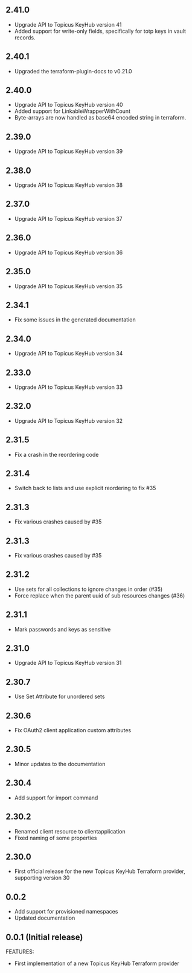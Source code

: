## 2.41.0
* Upgrade API to Topicus KeyHub version 41
* Added support for write-only fields, specifically for totp keys in vault records.

## 2.40.1
* Upgraded the terraform-plugin-docs to v0.21.0

## 2.40.0
* Upgrade API to Topicus KeyHub version 40
* Added support for LinkableWrapperWithCount
* Byte-arrays are now handled as base64 encoded string in terraform.

## 2.39.0
* Upgrade API to Topicus KeyHub version 39

## 2.38.0
* Upgrade API to Topicus KeyHub version 38

## 2.37.0
* Upgrade API to Topicus KeyHub version 37

## 2.36.0
* Upgrade API to Topicus KeyHub version 36

## 2.35.0
* Upgrade API to Topicus KeyHub version 35

## 2.34.1
* Fix some issues in the generated documentation

## 2.34.0
* Upgrade API to Topicus KeyHub version 34

## 2.33.0
* Upgrade API to Topicus KeyHub version 33

## 2.32.0
* Upgrade API to Topicus KeyHub version 32

## 2.31.5
* Fix a crash in the reordering code

## 2.31.4
* Switch back to lists and use explicit reordering to fix #35

## 2.31.3
* Fix various crashes caused by #35

## 2.31.3
* Fix various crashes caused by #35

## 2.31.2
* Use sets for all collections to ignore changes in order (#35)
* Force replace when the parent uuid of sub resources changes (#36)

## 2.31.1
* Mark passwords and keys as sensitive

## 2.31.0
* Upgrade API to Topicus KeyHub version 31

## 2.30.7
* Use Set Attribute for unordered sets

## 2.30.6
* Fix OAuth2 client application custom attributes

## 2.30.5
* Minor updates to the documentation

## 2.30.4
* Add support for import command

## 2.30.2
* Renamed client resource to clientapplication
* Fixed naming of some properties

## 2.30.0
* First official release for the new Topicus KeyHub Terraform provider, supporting version 30

## 0.0.2
* Add support for provisioned namespaces
* Updated documentation

## 0.0.1 (Initial release)

FEATURES:
* First implementation of a new Topicus KeyHub Terraform provider
